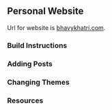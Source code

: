 ## Personal Website

Url for website is [bhavykhatri.com](https://www.bhavykhatri.com).

### Build Instructions

### Adding Posts

### Changing Themes

### Resources
